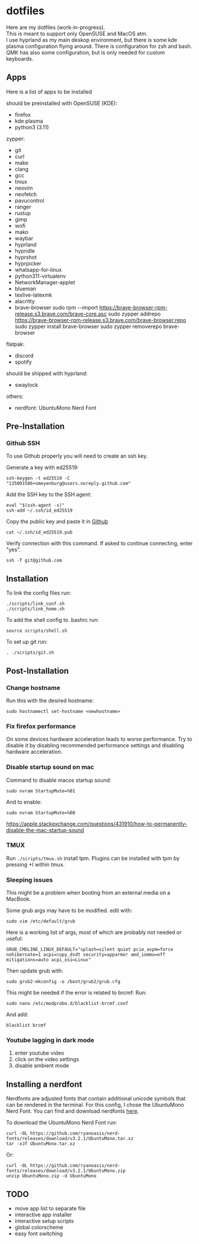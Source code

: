 # dotfiles
Here are my dotfiles (work-in-progress).  
This is meant to support only OpenSUSE and MacOS atm.  
I use hyprland as my main deskop environment, but there is some kde plasma configuration flying around.
There is configuration for zsh and bash.  
QMK has also some configuration, but is only needed for custom keyboards.

## Apps
Here is a list of apps to be installed

should be preinstalled with OpenSUSE (KDE):
- firefox
- kde plasma
- python3 (3.11)

zypper:
- git
- curl
- make
- clang
- gcc
- tmux
- neovim
- neofetch
- pavucontrol
- ranger
- rustup
- gimp
- wofi
- mako
- waybar
- hyprland
- hypridle
- hyprshot
- hyprpicker
- whatsapp-for-linux
- python311-virtualenv
- NetworkManager-applet
- blueman
- texlive-latexmk
- alacritty
- brave-browser
sudo rpm --import https://brave-browser-rpm-release.s3.brave.com/brave-core.asc
sudo zypper addrepo https://brave-browser-rpm-release.s3.brave.com/brave-browser.repo
sudo zypper install brave-browser
sudo zypper removerepo brave-browser

flatpak:
- discord
- spotify

should be shipped with hyprland:
- swaylock

others:
- nerdfont: UbuntuMono Nerd Font

## Pre-Installation
### Github SSH
To use Github properly you will need to create an ssh key.

Generate a key with ed25519:
```
ssh-keygen -t ed25519 -C "135001586+omeyenburg@users.noreply.github.com"
```

Add the SSH key to the SSH agent:
```
eval "$(ssh-agent -s)"
ssh-add ~/.ssh/id_ed25519
```

Copy the public key and paste it in [Github](https://github.com/settings/keys)
```
cat ~/.ssh/id_ed25519.pub
```

Verify connection with this command. If asked to continue connecting, enter "yes".
```
ssh -T git@github.com
```

## Installation
To link the config files run:
```
./scripts/link_conf.sh
./scripts/link_home.sh
```

To add the shell config to .bashrc run:
```
source scripts/shell.sh
```

To set up git run:
```
. ./scripts/git.sh
```

## Post-Installation
### Change hostname
Run this with the desired hostname:
```
sudo hostnamectl set-hostname <newhostname>
```

### Fix firefox performance
On some devices hardware acceleration leads to worse performance.
Try to disable it by disabling recommended performance settings and disabling hardware acceleration.

### Disable startup sound on mac
Command to disable macos startup sound:
```
sudo nvram StartupMute=%01
```
And to enable:
```
sudo nvram StartupMute=%00
```
https://apple.stackexchange.com/questions/431910/how-to-permanently-disable-the-mac-startup-sound

### TMUX
Run `./scripts/tmux.sh` install tpm.
Plugins can be installed with tpm by pressing <leader>+I within tmux.

### Sleeping issues
This might be a problem when booting from an external media on a MacBook.

Some grub args may have to be modified.
edit with:
```
sudo vim /etc/default/grub
```

Here is a working list of args, most of which are probably not needed or useful:
```
GRUB_CMDLINE_LINUX_DEFAULT="splash=silent quiet pcie_aspm=force nohibernate=1 acpi=copy_dsdt security=apparmor amd_iommu=off mitigations=auto acpi_osi=Linux"
```

Then update grub with:
```
sudo grub2-mkconfig -o /boot/grub2/grub.cfg
```

This might be needed if the error is related to brcmf:
Run:
```
sudo nano /etc/modprobe.d/blacklist-brcmf.conf
```

And add:
```
blacklist brcmf
```

### Youtube lagging in dark mode
1. enter youtube video
2. click on the video settings
3. disable ambient mode

## Installing a nerdfont
Nerdfonts are adjusted fonts that contain additional unicode symbols that can be rendered in the terminal. For this config, I chose the UbuntuMono Nerd Font. You can find and download nerdfonts [here](https://www.nerdfonts.com/).

To download the UbuntuMono Nerd Font run:
```
curl -OL https://github.com/ryanoasis/nerd-fonts/releases/download/v3.2.1/UbuntuMono.tar.xz
tar -xJf UbuntuMono.tar.xz
```

Or:
```
curl -OL https://github.com/ryanoasis/nerd-fonts/releases/download/v3.2.1/UbuntuMono.zip
unzip UbuntuMono.zip -d UbuntuMono
```

## TODO
- move app list to separate file
- interactive app installer
- interactive setup scripts
- global colorscheme
- easy font switching

